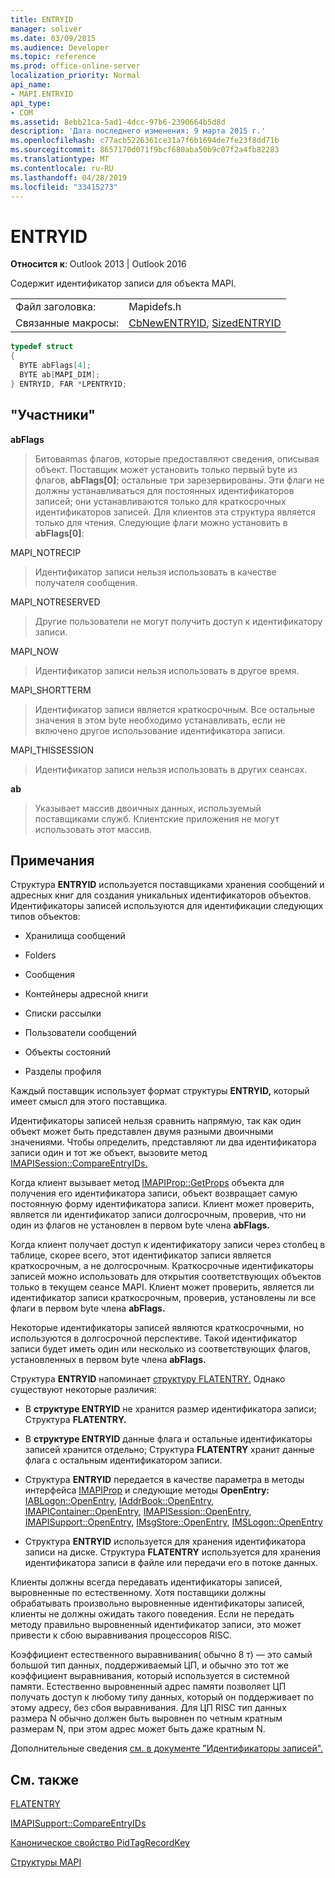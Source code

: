 ```yaml
---
title: ENTRYID
manager: soliver
ms.date: 03/09/2015
ms.audience: Developer
ms.topic: reference
ms.prod: office-online-server
localization_priority: Normal
api_name:
- MAPI.ENTRYID
api_type:
- COM
ms.assetid: 8ebb21ca-5ad1-4dcc-97b6-2390664b5d8d
description: 'Дата последнего изменения: 9 марта 2015 г.'
ms.openlocfilehash: c77acb5226361ce31a7f6b1694de7fe23f8dd71b
ms.sourcegitcommit: 8657170d071f9bcf680aba50b9c07f2a4fb82283
ms.translationtype: MT
ms.contentlocale: ru-RU
ms.lasthandoff: 04/28/2019
ms.locfileid: "33415273"
---
```

# <a name="entryid"></a>ENTRYID

  
  
**Относится к**: Outlook 2013 | Outlook 2016 
  
Содержит идентификатор записи для объекта MAPI. 
  
|||
|:-----|:-----|
|Файл заголовка:  <br/> |Mapidefs.h  <br/> |
|Связанные макросы:  <br/> |[CbNewENTRYID](cbnewentryid.md), [SizedENTRYID](sizedentryid.md) <br/> |
   
```cpp
typedef struct
{
  BYTE abFlags[4];
  BYTE ab[MAPI_DIM];
} ENTRYID, FAR *LPENTRYID;

```

## <a name="members"></a>"Участники"

 **abFlags**
  
> Битоваяmas флагов, которые предоставляют сведения, описывая объект. Поставщик может установить только первый byte из флагов, **abFlags[0]**; остальные три зарезервированы. Эти флаги не должны устанавливаться для постоянных идентификаторов записей; они устанавливаются только для краткосрочных идентификаторов записей. Для клиентов эта структура является только для чтения. Следующие флаги можно установить в **abFlags[0]**:
    
MAPI_NOTRECIP 
  
> Идентификатор записи нельзя использовать в качестве получателя сообщения.
    
MAPI_NOTRESERVED 
  
> Другие пользователи не могут получить доступ к идентификатору записи.
    
MAPI_NOW 
  
> Идентификатор записи нельзя использовать в другое время.
    
MAPI_SHORTTERM 
  
> Идентификатор записи является краткосрочным. Все остальные значения в этом byte необходимо устанавливать, если не включено другое использование идентификатора записи.
    
MAPI_THISSESSION 
  
> Идентификатор записи нельзя использовать в других сеансах.
    
 **ab**
  
> Указывает массив двоичных данных, используемый поставщиками служб. Клиентские приложения не могут использовать этот массив.
    
## <a name="remarks"></a>Примечания

Структура **ENTRYID** используется поставщиками хранения сообщений и адресных книг для создания уникальных идентификаторов объектов. Идентификаторы записей используются для идентификации следующих типов объектов: 
  
- Хранилища сообщений
    
- Folders
    
- Сообщения
    
- Контейнеры адресной книги
    
- Списки рассылки
    
- Пользователи сообщений
    
- Объекты состояний
    
- Разделы профиля
    
Каждый поставщик использует формат структуры **ENTRYID,** который имеет смысл для этого поставщика. 
  
Идентификаторы записей нельзя сравнить напрямую, так как один объект может быть представлен двумя разными двоичными значениями. Чтобы определить, представляют ли два идентификатора записи один и тот же объект, вызовите метод [IMAPISession::CompareEntryIDs.](imapisession-compareentryids.md) 
  
Когда клиент вызывает метод [IMAPIProp::GetProps](imapiprop-getprops.md) объекта для получения его идентификатора записи, объект возвращает самую постоянную форму идентификатора записи. Клиент может проверить, является ли идентификатор записи долгосрочным, проверив, что ни один из флагов не установлен в первом byte члена **abFlags.** 
  
Когда клиент получает доступ к идентификатору записи через столбец в таблице, скорее всего, этот идентификатор записи является краткосрочным, а не долгосрочным. Краткосрочные идентификаторы записей можно использовать для открытия соответствующих объектов только в текущем сеансе MAPI. Клиент может проверить, является ли идентификатор записи краткосрочным, проверив, установлены ли все флаги в первом byte члена **abFlags.** 
  
Некоторые идентификаторы записей являются краткосрочными, но используются в долгосрочной перспективе. Такой идентификатор записи будет иметь один или несколько из соответствующих флагов, установленных в первом byte члена **abFlags.** 
  
Структура **ENTRYID** напоминает [структуру FLATENTRY.](flatentry.md) Однако существуют некоторые различия: 
  
- В **структуре ENTRYID** не хранится размер идентификатора записи; Структура **FLATENTRY.** 
    
- В **структуре ENTRYID** данные флага и остальные идентификаторы записей хранится отдельно; Структура **FLATENTRY** хранит данные флага с остальным идентификатором записи. 
    
- Структура **ENTRYID** передается в качестве параметра в методы интерфейса [IMAPIProp](imapipropiunknown.md) и следующие методы **OpenEntry:** [IABLogon::OpenEntry](iablogon-openentry.md), [IAddrBook::OpenEntry](iaddrbook-openentry.md), [IMAPIContainer::OpenEntry](imapicontainer-openentry.md), [IMAPISession::OpenEntry](imapisession-openentry.md), [IMAPISupport::OpenEntry](imapisupport-openentry.md), [IMsgStore::OpenEntry](imsgstore-openentry.md), [IMSLogon::OpenEntry](imslogon-openentry.md)
    
- Структура **ENTRYID** используется для хранения идентификатора записи на диске. Структура **FLATENTRY** используется для хранения идентификатора записи в файле или передачи его в потоке данных. 
    
Клиенты должны всегда передавать идентификаторы записей, выровненные по естественному. Хотя поставщики должны обрабатывать произвольно выровненные идентификаторы записей, клиенты не должны ожидать такого поведения. Если не передать методу правильно выровненный идентификатор записи, это может привести к сбою выравнивания процессоров RISC. 
  
Коэффициент естественного выравнивания( обычно 8 т) — это самый большой тип данных, поддерживаемый ЦП, и обычно это тот же коэффициент выравнивания, который используется в системной памяти. Естественно выровненный адрес памяти позволяет ЦП получать доступ к любому типу данных, который он поддерживает по этому адресу, без сбоя выравнивания. Для ЦП RISC тип данных размера N обычно должен быть выровнен по четным кратным размерам N, при этом адрес может быть даже кратным N.
  
Дополнительные сведения [см. в документе "Идентификаторы записей".](mapi-entry-identifiers.md) 
  
## <a name="see-also"></a>См. также



[FLATENTRY](flatentry.md)
  
[IMAPISupport::CompareEntryIDs](imapisupport-compareentryids.md)
  
[Каноническое свойство PidTagRecordKey](pidtagrecordkey-canonical-property.md)


[Структуры MAPI](mapi-structures.md)

